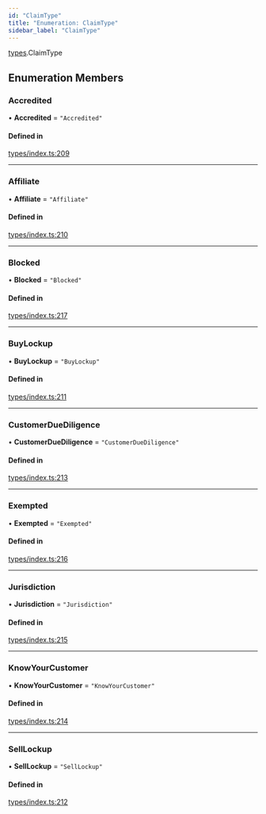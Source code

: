 ```yaml
---
id: "ClaimType"
title: "Enumeration: ClaimType"
sidebar_label: "ClaimType"
---
```


[types](../../../modules/Types/Types.md).ClaimType

## Enumeration Members

### Accredited

• **Accredited** = ``"Accredited"``

#### Defined in

[types/index.ts:209](https://github.com/PolymeshAssociation/polymesh-sdk/blob/95f248df/src/types/index.ts#L209)

___

### Affiliate

• **Affiliate** = ``"Affiliate"``

#### Defined in

[types/index.ts:210](https://github.com/PolymeshAssociation/polymesh-sdk/blob/95f248df/src/types/index.ts#L210)

___

### Blocked

• **Blocked** = ``"Blocked"``

#### Defined in

[types/index.ts:217](https://github.com/PolymeshAssociation/polymesh-sdk/blob/95f248df/src/types/index.ts#L217)

___

### BuyLockup

• **BuyLockup** = ``"BuyLockup"``

#### Defined in

[types/index.ts:211](https://github.com/PolymeshAssociation/polymesh-sdk/blob/95f248df/src/types/index.ts#L211)

___

### CustomerDueDiligence

• **CustomerDueDiligence** = ``"CustomerDueDiligence"``

#### Defined in

[types/index.ts:213](https://github.com/PolymeshAssociation/polymesh-sdk/blob/95f248df/src/types/index.ts#L213)

___

### Exempted

• **Exempted** = ``"Exempted"``

#### Defined in

[types/index.ts:216](https://github.com/PolymeshAssociation/polymesh-sdk/blob/95f248df/src/types/index.ts#L216)

___

### Jurisdiction

• **Jurisdiction** = ``"Jurisdiction"``

#### Defined in

[types/index.ts:215](https://github.com/PolymeshAssociation/polymesh-sdk/blob/95f248df/src/types/index.ts#L215)

___

### KnowYourCustomer

• **KnowYourCustomer** = ``"KnowYourCustomer"``

#### Defined in

[types/index.ts:214](https://github.com/PolymeshAssociation/polymesh-sdk/blob/95f248df/src/types/index.ts#L214)

___

### SellLockup

• **SellLockup** = ``"SellLockup"``

#### Defined in

[types/index.ts:212](https://github.com/PolymeshAssociation/polymesh-sdk/blob/95f248df/src/types/index.ts#L212)
